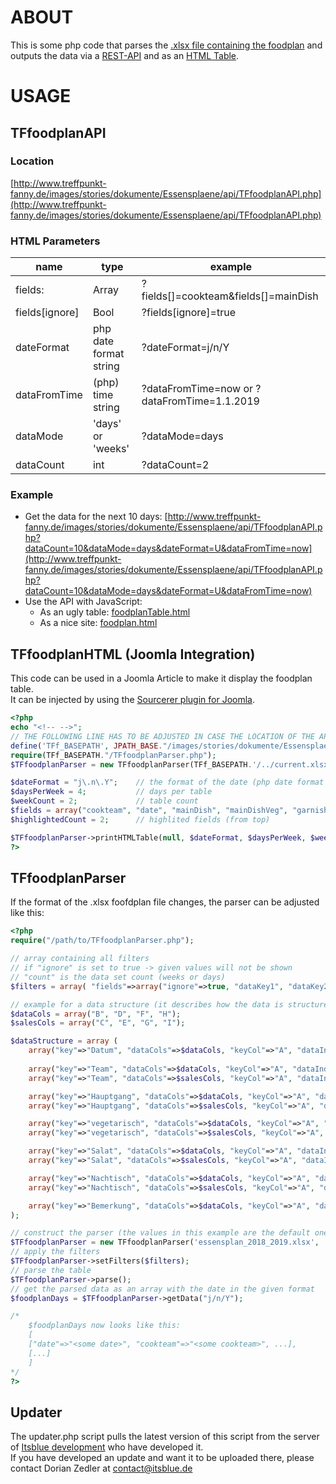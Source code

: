 # ABOUT

This is some php code that parses the [.xlsx file containing the foodplan](http://www.treffpunkt-fanny.de/images/stories/dokumente/Essensplaene/current.xlsx) and outputs the data via a [REST-API](http://www.treffpunkt-fanny.de/images/stories/dokumente/Essensplaene/api/TFfoodplanAPI.php) and as an [HTML Table](http://www.treffpunkt-fanny.de/index.php/fuer-schueler-und-lehrer/speiseplan).  

# USAGE
## TFfoodplanAPI
### Location
[http://www.treffpunkt-fanny.de/images/stories/dokumente/Essensplaene/api/TFfoodplanAPI.php](http://www.treffpunkt-fanny.de/images/stories/dokumente/Essensplaene/api/TFfoodplanAPI.php)

### HTML Parameters
| name           | type                   | example                                      |
| ---------------| -----------------------|----------------------------------------------|
| fields:        | Array                  | ?fields[]=cookteam&fields[]=mainDish         |
| fields[ignore] | Bool                   | ?fields[ignore]=true                         |
| dateFormat     | php date format string | ?dateFormat=j/n/Y                            |
| dataFromTime   | (php) time string      | ?dataFromTime=now or ?dataFromTime=1.1.2019  |
| dataMode       | 'days' or 'weeks'      | ?dataMode=days                               |
| dataCount      | int                    | ?dataCount=2                                 |

### Example
- Get the data for the next 10 days: [http://www.treffpunkt-fanny.de/images/stories/dokumente/Essensplaene/api/TFfoodplanAPI.php?dataCount=10&dataMode=days&dateFormat=U&dataFromTime=now](http://www.treffpunkt-fanny.de/images/stories/dokumente/Essensplaene/api/TFfoodplanAPI.php?dataCount=10&dataMode=days&dateFormat=U&dataFromTime=now)
- Use the API with JavaScript:
  - As an ugly table: [foodplanTable.html](https://github.com/Fanny-Leicht-Gymnasium/TFfoodplan/blob/master/foodplanTable.html)
  - As a nice site: [foodplan.html](https://github.com/Fanny-Leicht-Gymnasium/TFfoodplan/blob/master/foodplan.html)

## TFfoodplanHTML (Joomla Integration)
This code can be used in a Joomla Article to make it display the foodplan table.  
It can be injected by using the [Sourcerer plugin for Joomla](https://extensions.joomla.org/extension/sourcerer/).  

```php
<?php
echo "<!-- -->";
// THE FOLLOWING LINE HAS TO BE ADJUSTED IN CASE THE LOCATION OF THE API FILES IS MODIFIED
define('TFf_BASEPATH', JPATH_BASE."/images/stories/dokumente/Essensplaene/api");
require(TFf_BASEPATH."/TFfoodplanParser.php"); 
$TFfoodplanParser = new TFfoodplanParser(TFf_BASEPATH.'/../current.xlsx', 'Essensplan', 'Xlsx'); 

$dateFormat = "j\.n\.Y";    // the format of the date (php date format string)
$daysPerWeek = 4;           // days per table
$weekCount = 2;             // table count
$fields = array("cookteam", "date", "mainDish", "mainDishVeg", "garnish", "dessert");   // displayed fields
$highlightedCount = 2;      // highlited fields (from top)

$TFfoodplanParser->printHTMLTable(null, $dateFormat, $daysPerWeek, $weekCount, $fields, $highlightedCount); 
?>
```

## TFfoodplanParser
If the format of the .xlsx foofdplan file changes, the parser can be adjusted like this:  

```php
<?php
require("/path/to/TFfoodplanParser.php");

// array containing all filters
// if "ignore" is set to true -> given values will not be shown
// "count" is the data set count (weeks or days)
$filters = array( "fields"=>array("ignore"=>true, "dataKey1", "dataKey2"), "data"=>array("fromTime"=>strtotime("time sting(e.g. 'now')"), "mode"=>"data filter mode ('days' or 'weeks')", "count"=>2));

// example for a data structure (it describes how the data is structured inside the table)
$dataCols = array("B", "D", "F", "H");
$salesCols = array("C", "E", "G", "I");

$dataStructure = array (
	array("key"=>"Datum", "dataCols"=>$dataCols, "keyCol"=>"A", "dataIndex"=>0, "name"=>"date"),
	
	array("key"=>"Team", "dataCols"=>$dataCols, "keyCol"=>"A", "dataIndex"=>1, "name"=>"cookteam"),
	array("key"=>"Team", "dataCols"=>$salesCols, "keyCol"=>"A", "dataIndex"=>1, "name"=>"allSales"),

	array("key"=>"Hauptgang", "dataCols"=>$dataCols, "keyCol"=>"A", "dataIndex"=>2, "name"=>"mainDish"),
	array("key"=>"Hauptgang", "dataCols"=>$salesCols, "keyCol"=>"A", "dataIndex"=>2, "name"=>"mainDishSales"),

	array("key"=>"vegetarisch", "dataCols"=>$dataCols, "keyCol"=>"A", "dataIndex"=>3, "name"=>"mainDishVeg"),
	array("key"=>"vegetarisch", "dataCols"=>$salesCols, "keyCol"=>"A", "dataIndex"=>3, "name"=>"mainDishVegSales"),

	array("key"=>"Salat", "dataCols"=>$dataCols, "keyCol"=>"A", "dataIndex"=>4, "name"=>"garnish"),
	array("key"=>"Salat", "dataCols"=>$salesCols, "keyCol"=>"A", "dataIndex"=>4, "name"=>"garnishSales"),

	array("key"=>"Nachtisch", "dataCols"=>$dataCols, "keyCol"=>"A", "dataIndex"=>5, "name"=>"dessert"),
	array("key"=>"Nachtisch", "dataCols"=>$salesCols, "keyCol"=>"A", "dataIndex"=>5, "name"=>"dessertSales"),

	array("key"=>"Bemerkung", "dataCols"=>$dataCols, "keyCol"=>"A", "dataIndex"=>6, "name"=>"note")
);

// construct the parser (the values in this example are the default ones -> you could run it without any and your achive the same result)
$TFfoodplanParser = new TFfoodplanParser('essensplan_2018_2019.xlsx', 'Essensplan 2018-2019', 'Xlsx', $dataStructure);
// apply the filters
$TFfoodplanParser->setFilters($filters);
// parse the table
$TFfoodplanParser->parse();
// get the parsed data as an array with the date in the given format
$foodplanDays = $TFfoodplanParser->getData("j/n/Y");

/*
	$foodplanDays now looks like this:
	[
	["date"=>"<some date>", "cookteam"=>"<some cookteam>", ...],
	[...]
	]
*/
?>
```

## Updater
The updater.php script pulls the latest version of this script from the server of [Itsblue development](https://itsblue.de) who have developed it.  
If you have developed an update and want it to be uploaded there, please contact Dorian Zedler at [contact@itsblue.de](mailto:contact@itsblue.de)  
